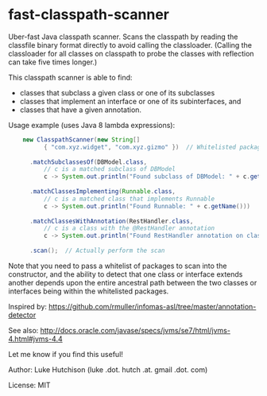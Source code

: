 fast-classpath-scanner
======================

Uber-fast Java classpath scanner. Scans the classpath by reading the classfile binary format directly to avoid calling the classloader. (Calling the classloader for all classes on classpath to probe the classes with reflection can take five times longer.)

This classpath scanner is able to find:
* classes that subclass a given class or one of its subclasses
* classes that implement an interface or one of its subinterfaces, and
* classes that have a given annotation.

Usage example (uses Java 8 lambda expressions):

```java
    new ClasspathScanner(new String[]
          { "com.xyz.widget", "com.xyz.gizmo" })  // Whitelisted packages to scan
          
      .matchSubclassesOf(DBModel.class,
          // c is a matched subclass of DBModel
          c -> System.out.println("Found subclass of DBModel: " + c.getName()))
          
      .matchClassesImplementing(Runnable.class,
          // c is a matched class that implements Runnable
          c -> System.out.println("Found Runnable: " + c.getName()))
          
      .matchClassesWithAnnotation(RestHandler.class,
          // c is a class with the @RestHandler annotation
          c -> System.out.println("Found RestHandler annotation on class: " + c.getName()))
          
      .scan();  // Actually perform the scan
```

Note that you need to pass a whitelist of packages to scan into the constructor, and the ability to detect that one class or interface extends another depends upon the entire ancestral path between the two classes or interfaces being within the whitelisted packages.

Inspired by: https://github.com/rmuller/infomas-asl/tree/master/annotation-detector

See also: http://docs.oracle.com/javase/specs/jvms/se7/html/jvms-4.html#jvms-4.4

Let me know if you find this useful!

Author: Luke Hutchison (luke .dot. hutch .at. gmail .dot. com)

License: MIT
